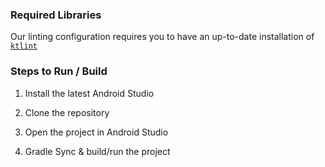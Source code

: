 ### Required Libraries

Our linting configuration requires you to have an up-to-date installation of
[`ktlint`](https://github.com/shyiko/ktlint#installation)

### Steps to Run / Build

1. Install the latest Android Studio

2. Clone the repository

3. Open the project in Android Studio

4. Gradle Sync & build/run the project
